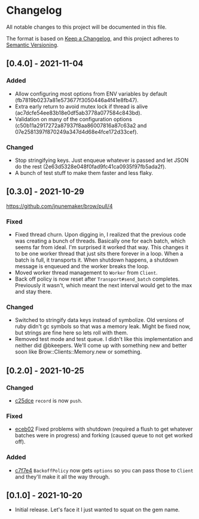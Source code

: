 # Changelog

All notable changes to this project will be documented in this file.

The format is based on [Keep a Changelog](https://keepachangelog.com/en/1.0.0/),
and this project adheres to [Semantic Versioning](https://semver.org/spec/v2.0.0.html).

## [0.4.0] - 2021-11-04

### Added

- Allow configuring most options from ENV variables by default (fb7819b0237a81e573677f3050446a4f41e8fb47).
- Extra early return to avoid mutex lock if thread is alive (ac7dcfe54ee83b18e0df5ab3778a077584c843bd).
- Validation on many of the configuration options (c50b11a2917272a87937f8aa86007816a87c63a2 and 07e2581397f870249a347d4d68e4fce172d33cef).

### Changed

- Stop stringifying keys. Just enqueue whatever is passed and let JSON do the rest (2e63d5328e048f0fad9fc41ca0935f97fb5ada2f).
- A bunch of test stuff to make them faster and less flaky.

## [0.3.0] - 2021-10-29

https://github.com/jnunemaker/brow/pull/4

### Fixed

- Fixed thread churn. Upon digging in, I realized that the previous code was creating a bunch of threads. Basically one for each batch, which seems far from ideal. I'm surprised it worked that way. This changes it to be one worker thread that just sits there forever in a loop. When a batch is full, it transports it. When shutdown happens, a shutdown message is enqueued and the worker breaks the loop.
- Moved worker thread management to `Worker` from `Client`.
- Back off policy is now reset after `Transport#send_batch` completes. Previously it wasn't, which meant the next interval would get to the max and stay there.

### Changed

- Switched to stringify data keys instead of symbolize. Old versions of ruby didn't gc symbols so that was a memory leak. Might be fixed now, but strings are fine here so lets roll with them.
- Removed test mode and test queue. I didn't like this implementation and neither did @bkeepers. We'll come up with something new and better soon like Brow::Clients::Memory.new or something.

## [0.2.0] - 2021-10-25

### Changed

- [c25dce](https://github.com/jnunemaker/brow/commit/c25dcedcab2b75cfe28a561e80e537fefae6cc52) `record` is now `push`.

### Fixed

- [eceb02](https://github.com/jnunemaker/brow/commit/eceb02f810cc5ace7d7540c957fc1cf924849629) Fixed problems with shutdown (required a flush to get whatever batches were in progress) and forking (caused queue to not get worked off).

### Added

- [c7f7e4](https://github.com/jnunemaker/brow/commit/c7f7e42b0d6bfa9fa96bac58fda0ef94f93d223d) `BackoffPolicy` now gets `options` so you can pass those to `Client` and they'll make it all the way through.

## [0.1.0] - 2021-10-20

- Initial release. Let's face it I just wanted to squat on the gem name.
